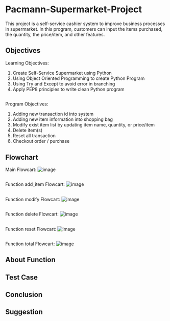 # Pacmann-Supermarket-Project
This project is a self-service cashier system to improve business processes in supermarket. In this program, customers can input the items purchased, the quantity, the price/item, and other features.
## Objectives
 Learning Objectives:
  1. Create Self-Service Supermarket using Python
  2. Using Object Oriented Programming to create Python Program
  3. Using Try and Except to avoid error in branching
  4. Apply PEP8 principles to write clean Python program
##
 Program Objectives:
  1. Adding new transaction id into system
  2. Adding new item information into shopping bag
  3. Modify exist item list by updating item name, quantity, or price/item
  4. Delete item(s)
  5. Reset all transaction
  6. Checkout order / purchase
## Flowchart
Main Flowcart:
![image](https://user-images.githubusercontent.com/92718198/218317333-68a3a3f9-30f6-4d4f-b5c3-ba07eac8208f.png)
##
Function add_item Flowcart:
![image](https://user-images.githubusercontent.com/92718198/218317482-15b1b7bd-1822-470a-8c84-89886931d96f.png)
##
Function modify Flowcart:
![image](https://user-images.githubusercontent.com/92718198/218317506-687cc62a-bbca-449a-ad7c-f40c29eb97e3.png)
##
Function delete Flowcart:
![image](https://user-images.githubusercontent.com/92718198/218317515-83a3845f-ba08-4a54-9e58-914c8f0fcd2a.png)
##
Function reset Flowcart:
![image](https://user-images.githubusercontent.com/92718198/218317550-a19a9119-139b-44fd-827c-970927a720a7.png)
##
Function total Flowcart:
![image](https://user-images.githubusercontent.com/92718198/218317680-9e5a8a19-6ddd-4e9a-a91a-d76988555810.png)
## About Function
## Test Case
## Conclusion
## Suggestion
